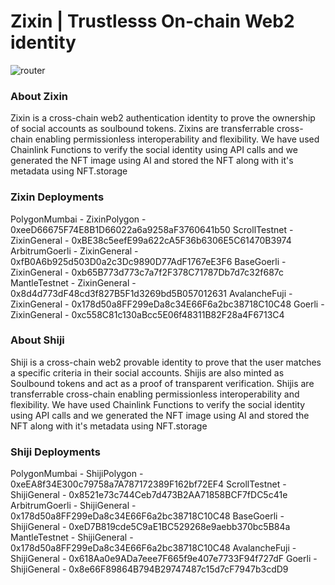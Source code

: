 # Zixin | Trustlesss On-chain Web2 identity

![router](https://github.com/gabrielantonyxaviour/zixin-idappathon-frontend/assets/79229998/14acea1d-cb25-4477-8322-ae7f9aed1ce9)

### About Zixin
Zixin is a cross-chain web2 authentication identity to prove the ownership of social accounts as soulbound tokens.
Zixins are transferrable cross-chain enabling permissionless interoperability and flexibility. 
We have used Chainlink Functions to verify the social identity using API calls and we generated the NFT image using AI and stored the NFT along with it's metadata using NFT.storage

### Zixin Deployments

PolygonMumbai - ZixinPolygon -  0xeeD66675F74E8B1D66022a6a9258aF3760641b50
ScrollTestnet - ZixinGeneral - 0xBE38c5eefE99a622cA5F36b6306E5C61470B3974
ArbitrumGoerli - ZixinGeneral - 0xfB0A6b925d503D0a2c3Dc9890D77AdF1767eE3F6
BaseGoerli - ZixinGeneral - 0xb65B773d773c7a7f2F378C71787Db7d7c32f687c
MantleTestnet - ZixinGeneral - 0x8d4d773dF48cd3f827B5F1d3269bd5B057012631
AvalancheFuji - ZixinGeneral - 0x178d50a8FF299eDa8c34E66F6a2bc38718C10C48
Goerli - ZixinGeneral - 0xc558C81c130aBcc5E06f48311B82F28a4F6713C4

### About Shiji
Shiji is a cross-chain web2 provable identity to prove that the user matches a specific criteria in their social accounts.
Shijis are also minted as Soulbound tokens and act as a proof of transparent verification. 
Shijis are transferrable cross-chain enabling permissionless interoperability and flexibility. 
We have used Chainlink Functions to verify the social identity using API calls and we generated the NFT image using AI and stored the NFT along with it's metadata using NFT.storage

### Shiji Deployments

PolygonMumbai - ShijiPolygon -  0xeEA8f34E300c79758a7A787172389F162bf72EF4
ScrollTestnet - ShijiGeneral - 0x8521e73c744Ceb7d473B2AA71858BCF7fDC5c41e
ArbitrumGoerli - ShijiGeneral - 0x178d50a8FF299eDa8c34E66F6a2bc38718C10C48
BaseGoerli - ShijiGeneral - 0xeD7B819cde5C9aE1BC529268e9aebb370bc5B84a
MantleTestnet - ShijiGeneral - 0x178d50a8FF299eDa8c34E66F6a2bc38718C10C48
AvalancheFuji - ShijiGeneral - 0x618Aa0e9ADa7eee7F665f9e407e7733F94f727dF
Goerli - ShijiGeneral - 0x8e66F89864B794B29747487c15d7cF7947b3cdD9
